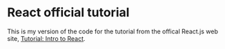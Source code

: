 # React official tutorial

This is my version of the code for the tutorial from the offical React.js web site, [Tutorial: Intro to React](https://reactjs.org/tutorial/tutorial.html).